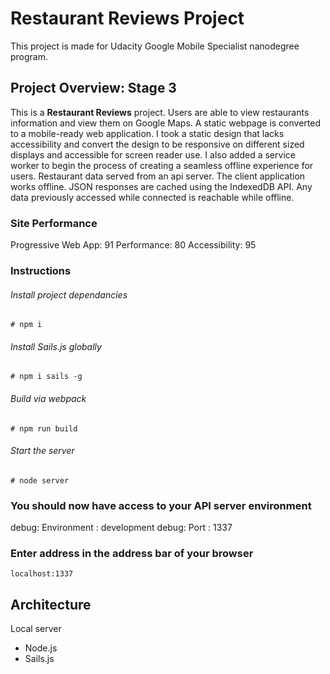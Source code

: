 # Restaurant Reviews Project

This project is made for Udacity Google Mobile Specialist nanodegree program.

## Project Overview: Stage 3

This is a **Restaurant Reviews** project. Users are able to view restaurants information and view them on Google Maps.
A static webpage is converted to a mobile-ready web application. I took a static design that lacks accessibility and convert the design to be responsive on different sized displays and accessible for screen reader use. I also added a service worker to begin the process of creating a seamless offline experience for users.
Restaurant data served from an api server. The client application works offline. JSON responses are cached using the IndexedDB API. Any data previously accessed while connected is reachable while offline.

### Site Performance
Progressive Web App: 91
Performance: 80
Accessibility: 95

### Instructions

###### Install project dependancies
```Install project dependancies
# npm i
```
###### Install Sails.js globally
```Install sails global
# npm i sails -g
```
###### Build via webpack
```Run build script
# npm run build
```
###### Start the server
```Start server
# node server
```
### You should now have access to your API server environment
debug: Environment : development
debug: Port        : 1337

### Enter address in the address bar of your browser 
```localhost:1337```

## Architecture
Local server
- Node.js
- Sails.js